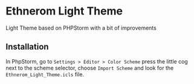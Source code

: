 # Ethnerom Light Theme

Light Theme based on PHPStorm with a bit of improvements

## Installation

In PhpStorm, go to `Settings > Editor > Color Scheme` press the little cog next to the scheme selector, choose `Import Scheme` and look for the `Ethnerom_Light_Theme.icls` file.
